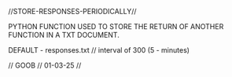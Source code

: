 //STORE-RESPONSES-PERIODICALLY//

PYTHON FUNCTION USED TO STORE THE RETURN OF ANOTHER FUNCTION IN A TXT DOCUMENT.

DEFAULT - responses.txt // interval of 300 (5 - minutes)

// GOOB // 01-03-25 //
